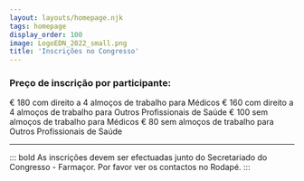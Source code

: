 ```yaml
---
layout: layouts/homepage.njk
tags: homepage
display_order: 100
image: LogoEDN_2022_small.png
title: 'Inscrições no Congresso'
---
```

### Preço de inscrição por participante:
€ 180 com direito a 4 almoços de trabalho para Médicos
€ 160 com direito a 4 almoços de trabalho para Outros Profissionais de Saúde
€ 100 sem almoços de trabalho para Médicos
€ 80 sem almoços de trabalho para Outros Profissionais de Saúde


----
::: bold
As inscrições devem ser efectuadas junto do Secretariado do Congresso - Farmaçor.
Por favor ver os contactos no Rodapé.
:::
